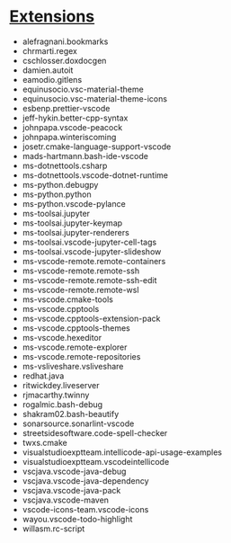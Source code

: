 # <ins>Extensions</ins>

- alefragnani.bookmarks
- chrmarti.regex
- cschlosser.doxdocgen
- damien.autoit
- eamodio.gitlens
- equinusocio.vsc-material-theme
- equinusocio.vsc-material-theme-icons
- esbenp.prettier-vscode
- jeff-hykin.better-cpp-syntax
- johnpapa.vscode-peacock
- johnpapa.winteriscoming
- josetr.cmake-language-support-vscode
- mads-hartmann.bash-ide-vscode
- ms-dotnettools.csharp
- ms-dotnettools.vscode-dotnet-runtime
- ms-python.debugpy
- ms-python.python
- ms-python.vscode-pylance
- ms-toolsai.jupyter
- ms-toolsai.jupyter-keymap
- ms-toolsai.jupyter-renderers
- ms-toolsai.vscode-jupyter-cell-tags
- ms-toolsai.vscode-jupyter-slideshow
- ms-vscode-remote.remote-containers
- ms-vscode-remote.remote-ssh
- ms-vscode-remote.remote-ssh-edit
- ms-vscode-remote.remote-wsl
- ms-vscode.cmake-tools
- ms-vscode.cpptools
- ms-vscode.cpptools-extension-pack
- ms-vscode.cpptools-themes
- ms-vscode.hexeditor
- ms-vscode.remote-explorer
- ms-vscode.remote-repositories
- ms-vsliveshare.vsliveshare
- redhat.java
- ritwickdey.liveserver
- rjmacarthy.twinny
- rogalmic.bash-debug
- shakram02.bash-beautify
- sonarsource.sonarlint-vscode
- streetsidesoftware.code-spell-checker
- twxs.cmake
- visualstudioexptteam.intellicode-api-usage-examples
- visualstudioexptteam.vscodeintellicode
- vscjava.vscode-java-debug
- vscjava.vscode-java-dependency
- vscjava.vscode-java-pack
- vscjava.vscode-maven
- vscode-icons-team.vscode-icons
- wayou.vscode-todo-highlight
- willasm.rc-script